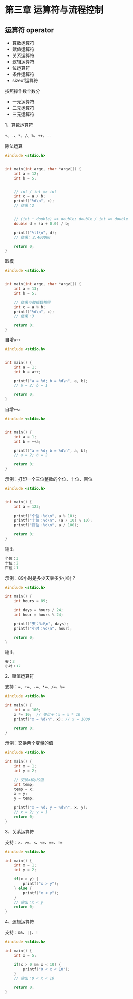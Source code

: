 # 第三章 运算符与流程控制

## 运算符 operator

- 算数运算符
- 赋值运算符
- 关系运算符
- 逻辑运算符
- 位运算符
- 条件运算符
- sizeof运算符

按照操作数个数分

- 一元运算符
- 二元运算符
- 三元运算符


1、算数运算符

`+`、`-`、`*`、`/`、`%`、`++`、`--`

除法运算

```c
#include <stdio.h>


int main(int argc, char *argv[]) {
    int a = 12;
    int b = 5;


    // int / int => int
    int c = a / b;
    printf("%d\n", c);
    // 结果：2


    // (int + double) => double; double / int => double
    double d = (a + 0.0) / b;

    printf("%lf\n", d);
    // 结果: 2.400000

    return 0;
}

```

取模

```c
#include <stdio.h>


int main(int argc, char *argv[]) {
    int a = 13;
    int b = 5;

    // 结果与被模数相同
    int c = a % b;
    printf("%d\n", c);
    // 结果：3

    return 0;
}

```

自增`a++`

```c
#include <stdio.h>


int main() {
    int a = 1;
    int b = a++;

    printf("a = %d; b = %d\n", a, b);
    // a = 2; b = 1

    return 0;
}
```

自增`++a`

```c
#include <stdio.h>


int main() {
    int a = 1;
    int b = ++a;

    printf("a = %d; b = %d\n", a, b);
    // a = 2; b = 2

    return 0;
}

```

示例：打印一个三位整数的个位、十位、百位

```c
#include <stdio.h>


int main() {
    int a = 123;
    
    printf("个位：%d\n", a % 10);
    printf("十位：%d\n", (a / 10) % 10);
    printf("百位：%d\n", a / 100);

    return 0;
}

```

输出

```c
个位：3
十位：2
百位：1
```

示例：89小时是多少天零多少小时？

```c
#include <stdio.h>

int main() {
    int hours = 89;

    int days = hours / 24;
    int hour = hours % 24;

    printf("天：%d\n", days);
    printf("小时：%d\n", hour);

    return 0;
}

```

输出
```c
天：3
小时：17
```

2、赋值运算符

支持：`=`、`+=`、`-=`、`*=`、`/=`、`%=`

```c
#include <stdio.h>

int main() {
    int x = 100;
    x *= 10;  // 等价于：x = x * 10
    printf("x = %d\n", x); // x = 1000

    return 0;
}

```

示例：交换两个变量的值

```c
#include <stdio.h>

int main() {
    int x = 1;
    int y = 2;

    // 交换x和y的值
    int temp;
    temp = x;
    x = y;
    y = temp;

    printf("x = %d; y = %d\n", x, y);
    // x = 2; y = 1
    return 0;
}

```

3、关系运算符

支持：`>`、`>=`、`<`、`<=`、`==`、`!=`

```c
#include <stdio.h>

int main() {
    int x = 1;
    int y = 2;

    if(x > y) {
        printf("x > y");
    } else {
        printf("x < y");
    }
    // 输出：x < y
    return 0;
}

```

4、逻辑运算符

支持：`&&`、`||`、`!`

```c
#include <stdio.h>

int main() {
    int x = 5;

    if(x > 0 && x < 10) {
        printf("0 < x < 10");
    }
    // 输出：0 < x < 10

    return 0;
}

```


```c

```


```c

```


```c

```


```c

```


```c

```


```c

```


```c

```


```c

```


```c

```


```c

```


```c

```


```c

```


```c

```

